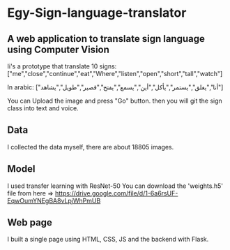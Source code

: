 # Egy-Sign-language-translator
## A web application to translate sign language using Computer Vision
Ii's a prototype that translate 10 signs:
["me","close","continue","eat","Where","listen","open","short","tall","watch"]

In arabic:
["أنا","يغلق","يستمر","يأكل","أين","يسمع","يفتح","قصير","طويل","يشاهد"]

You can Upload the image and press "Go" button. then you will git the sign class into text and voice.
## Data
I collected the data myself, there are about 18805 images.

## Model
I used transfer learning with ResNet-50
You can download the 'weights.h5' file from here => https://drive.google.com/file/d/1-6a6rsUF-EqwOumYNEgBA8vLpjWhPmUB 

## Web page
I built a single page using HTML, CSS, JS and the backend with Flask.
